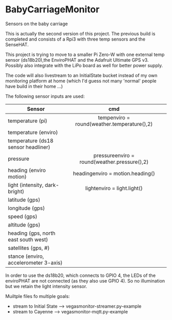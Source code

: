 # BabyCarriageMonitor
Sensors on the baby carriage

This is actually the second version of this project. The previous build is completed and consists of a Rpi3 with three temp sensors and the SenseHAT.

This project is trying to move to a smaller Pi Zero-W with one external temp sensor (ds18b20),the EnviroPHAT and the Adafruit Ultimate GPS v3. Possibly also integrate with the LiPo board as well for better power supply. 

The code will also livestream to an InitialState bucket instead of my own monitoring platform at home (which I'd guess not many 'normal' people have build in their home ...)

The following sensor inputs are used:

| Sensor        | cmd           |  |
| ------------- |:-------------:| -----:|
| temperature (pi)     | tempenviro = round(weather.temperature(),2) |  |
| temperature (enviro)     |       |   |
| temperature (ds18 sensor headliner)	 |      |    |
| pressure | pressureenviro = round(weather.pressure(),2)      |   |
| heading (enviro motion) | headingenviro = motion.heading()      |   |
| light (intensity, dark-bright) | lightenviro = light.light()      |  |
| latitude (gps) |       |    |
| longitude (gps) |       |   |
| speed (gps) |      |    |
| altitude (gps) |      |    |
| heading (gps, north east south west) |       |    |
| satellites (gps, #) |      |    |
| stance (enviro, accelerometer 3-axis)	 |       |  |

In order to use the ds18b20, which connects to GPIO 4, the LEDs of the enviroPHAT are not connected (as they also use GPIO 4). So no illumination but we retain the light intensity sensor.

Muiltple files fo multiple goals:
- stream to Initial State --> vegasmonitor-streamer.py-example
- stream to Cayenne --> vegasmonitor-mqtt.py-example
